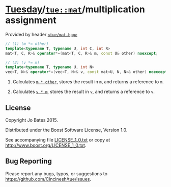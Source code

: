 [Tuesday](../../../README.md)/[`tue::mat`](../../headers/mat.md)/multiplication assignment
==========================================================================================
Provided by header [`<tue/mat.hpp>`](../../headers/mat.md)

```c++
// (1) (m *= other)
template<typename T, typename U, int C, int R>
mat<T, C, R>& operator*=(mat<T, C, R>& m, const U& other) noexcept;

// (2) (v *= m)
template<typename T, typename U, int N>
vec<T, N>& operator*=(vec<T, N>& v, const mat<U, N, N>& other) noexcept;
```

1. Calculates [`m * other`](multiplication.md), stores the result in `m`, and
   returns a reference to `m`.

2. Calculates [`v * m`](multiplication.md), stores the result in `v`, and
   returns a reference to `v`.

License
-------
Copyright Jo Bates 2015.

Distributed under the Boost Software License, Version 1.0.

See accompanying file [LICENSE_1_0.txt](../../../LICENSE_1_0.txt) or copy at
http://www.boost.org/LICENSE_1_0.txt.

Bug Reporting
-------------
Please report any bugs, typos, or suggestions to
https://github.com/Cincinesh/tue/issues.
